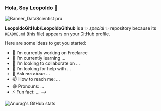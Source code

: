 ### Hola, Soy Leopoldo  👋

![Banner_DataScientist pru](https://github.com/LeopoldoGitHub/LeopoldoGithub/assets/122738840/405f77c7-7993-4669-b985-2322e4dc30f1)

**LeopoldoGitHub/LeopoldoGithub** is a ✨ _special_ ✨ repository because its `README.md` (this file) appears on your GitHub profile.

Here are some ideas to get you started:

- 🔭 I’m currently working on Freelance
- 🌱 I’m currently learning ...
- 👯 I’m looking to collaborate on ...
- 🤔 I’m looking for help with ...
- 💬 Ask me about ...
- 📫 How to reach me: ...
- 😄 Pronouns: ...
- ⚡ Fun fact: ...
-->

![Anurag's GitHub stats](https://github-readme-stats.vercel.app/api?username=LeopoldoGitHub&show_icons=true&bg_color=00000000)
